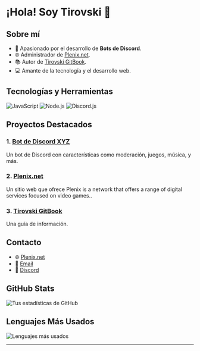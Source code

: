 # ¡Hola! Soy Tirovski 👋

## Sobre mí
- 🤖 Apasionado por el desarrollo de **Bots de Discord**.
- 🌐 Administrador de [Plenix.net](https://plenix.net).
- 📚 Autor de [Tirovski GitBook](https://tirovski.gitbook.io/tirovski/).
- 💻 Amante de la tecnología y el desarrollo web.

## Tecnologías y Herramientas
![JavaScript](https://img.shields.io/badge/JavaScript-ES6+-F7DF1E?style=flat&logo=javascript&logoColor=black)
![Node.js](https://img.shields.io/badge/Node.js-339933?style=flat&logo=node.js&logoColor=white)
![Discord.js](https://img.shields.io/badge/Discord.js-7289DA?style=flat&logo=discord&logoColor=white)

## Proyectos Destacados
### 1. [Bot de Discord XYZ](https://github.com/Tirovsky/bot-discord-xyz)
Un bot de Discord con características como moderación, juegos, música, y más.

### 2. [Plenix.net](https://plenix.net)
Un sitio web que ofrece Plenix is ​a network that offers a range of digital services focused on video games..

### 3. [Tirovski GitBook](https://tirovski.gitbook.io/tirovski/)
Una guía de información.

## Contacto
- 🌐 [Plenix.net](https://plenix.net)
- 📧 [Email](mailto:tirovski.info@gmail.com)
- 💬 [Discord](https://discord.gg/sMUuFGTzap)

## GitHub Stats
![Tus estadísticas de GitHub](https://github-readme-stats.vercel.app/api?username=Tirovsky&show_icons=true&theme=radical)

## Lenguajes Más Usados
![Lenguajes más usados](https://github-readme-stats.vercel.app/api/top-langs/?username=Tirovsky&layout=compact&theme=radical)

---

